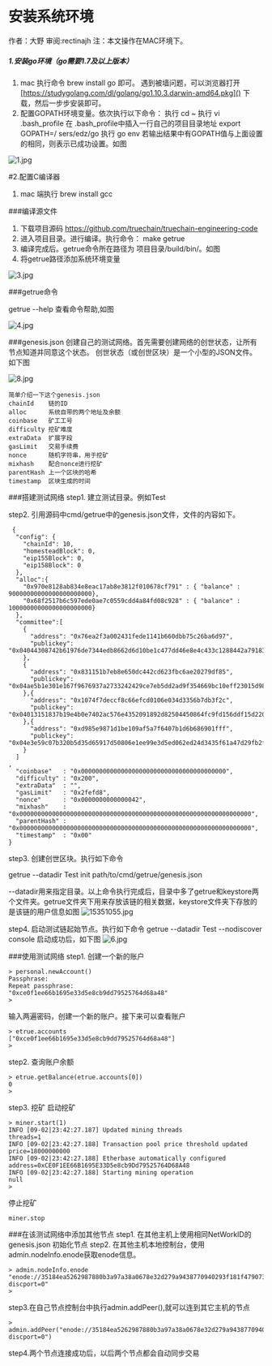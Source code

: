  # 安装系统环境
作者：大野   审阅:rectinajh
注：本文操作在MAC环境下。
##### 1.安装go环境（go需要1.7及以上版本） 
 1. mac 执行命令 brew install go 即可。
    遇到被墙问题，可以浏览器打开[https://studygolang.com/dl/golang/go1.10.3.darwin-amd64.pkg]() 下载，然后一步步安装即可。
 2. 配置GOPATH环境变量。依次执行以下命令：
    执行 cd ~
    执行 vi .bash_profile
    在 .bash_profile中插入一行自己的项目目录地址  export GOPATH=/
sers/edz/go
    执行 go env
    若输出结果中有GOPATH值与上面设置的相同，则表示已成功设置。如图
   
  ![1.jpg](https://upload-images.jianshu.io/upload_images/13652489-f4e8d3d22ad967af.jpg?imageMogr2/auto-orient/strip%7CimageView2/2/w/1240)

   
   
#2.配置C编译器
1. mac 端执行 brew  install  gcc
 
###编译源文件
  1. 下载项目源码 https://github.com/truechain/truechain-engineering-code
  2. 进入项目目录。进行编译。执行命令： make getrue 
  3. 编译完成后。getrue命令所在路径为 项目目录/build/bin/。如图
  4. 将getrue路径添加系统环境变量
 
![3.jpg](https://upload-images.jianshu.io/upload_images/13652489-b56bff21c1e18e8d.jpg?imageMogr2/auto-orient/strip%7CimageView2/2/w/1240)


 
###getrue命令

   getrue --help 查看命令帮助,如图
    
 
![4.jpg](https://upload-images.jianshu.io/upload_images/13652489-7cd8768c6447ed25.jpg?imageMogr2/auto-orient/strip%7CimageView2/2/w/1240)

    

###genesis.json
创建自己的测试网络。首先需要创建网络的创世状态，让所有节点知道并同意这个状态。
    创世状态（或创世区块）是一个小型的JSON文件。如下图

![8.jpg](https://upload-images.jianshu.io/upload_images/13652489-97ceff43d3260c81.jpg?imageMogr2/auto-orient/strip%7CimageView2/2/w/1240)


    
    简单介绍一下这个genesis.json
    chainId    链的ID
    alloc      系统自带的两个地址及余额
    coinbase   矿工工号
    difficulty 挖矿难度
    extraData  扩展字段
    gasLimit   交易手续费
    nonce      随机字符串，用于挖矿
    mixhash    配合nonce进行挖矿
    parentHash 上一个区块的哈希
    timestamp  区块生成的时间
    
###搭建测试网络
  step1. 建立测试目录。例如Test
    
  step2. 引用源码中cmd/getrue中的genesis.json文件，文件的内容如下。

```
 {
  "config": {
    "chainId": 10,
    "homesteadBlock": 0,
    "eip155Block": 0,
    "eip158Block": 0
  },
  "alloc":{
    "0x970e8128ab834e8eac17ab8e3812f010678cf791" : { "balance" : 90000000000000000000000},
    "0x68f2517b6c597ede0ae7c0559cdd4a84fd08c928" : { "balance" : 10000000000000000000000}
  },
  "committee":[
    {
      "address": "0x76ea2f3a002431fede1141b660dbb75c26ba6d97",
      "publickey": "0x04044308742b61976de7344edb8662d6d10be1c477dd46e8e4c433c1288442a79183480894107299ff7b0706490f1fb9c9b7c9e62ae62d57bd84a1e469460d8ac1"
    },
    {
      "address": "0x831151b7eb8e650dc442cd623fbc6ae20279df85",
      "publickey": "0x04ae5b1e301e167f9676937a2733242429ce7eb5dd2ad9f354669bc10eff23015d9810d17c0c680a1178b2f7d9abd925d5b62c7a463d157aa2e3e121d2e266bfc6"
    },{
      "address": "0x1074f7deccf8c66efcd0106e034d3356b7db3f2c",
      "publickey": "0x04013151837b19e4b0e7402ac576e4352091892d82504450864fc9fd156ddf15d22014a0f6bf3c8f9c12d03e75f628736f0c76b72322be28e7b6f0220cf7f4f5fb"
    },{
      "address": "0xd985e9871d1be109af5a7f6407b1d6b686901fff",
      "publickey": "0x04e3e59c07b320b5d35d65917d50806e1ee99e3d5ed062ed24d3435f61a47d29fb2f2ebb322011c1d2941b4853ce2dc71e8c4af57b59bbf40db66f76c3c740d41b"
    }
  ]
,
  "coinbase"   : "0x0000000000000000000000000000000000000000",
  "difficulty" : "0x200",
  "extraData"  : "",
  "gasLimit"   : "0x2fefd8",
  "nonce"      : "0x0000000000000042",
  "mixhash"    : "0x0000000000000000000000000000000000000000000000000000000000000000",
  "parentHash" : "0x0000000000000000000000000000000000000000000000000000000000000000",
  "timestamp"  : "0x00"
}

```
     
step3. 创建创世区块。执行如下命令

 getrue --datadir Test init path/to/cmd/getrue/genesis.json
    
 --datadir用来指定目录。以上命令执行完成后，目录中多了getrue和keystore两个文件夹。getrue文件夹下用来存放该链的相关数据，keystore文件夹下存放的是该链的用户信息如图
![15351055.jpg](https://upload-images.jianshu.io/upload_images/13652489-378d526dcf600caa.jpg?imageMogr2/auto-orient/strip%7CimageView2/2/w/1240)

    
 
 step4. 启动测试链起始节点。执行如下命令
 getrue --datadir Test --nodiscover console 启动成功后，如下图
![6.jpg](https://upload-images.jianshu.io/upload_images/13652489-75e16c76e4e70212.jpg?imageMogr2/auto-orient/strip%7CimageView2/2/w/1240)

###使用测试网络
step1. 创建一个新的账户
```
> personal.newAccount()
Passphrase: 
Repeat passphrase: 
"0xce0f1ee66b1695e33d5e8cb9dd79525764d68a48"
> 
```
输入两遍密码，创建一个新的账户。接下来可以查看账户
```
> etrue.accounts
["0xce0f1ee66b1695e33d5e8cb9dd79525764d68a48"]
> 
```
step2. 查询账户余额
```
> etrue.getBalance(etrue.accounts[0])
0
> 
```
step3. 挖矿
启动挖矿
```
> miner.start(1)
INFO [09-02|23:42:27.187] Updated mining threads                   threads=1
INFO [09-02|23:42:27.188] Transaction pool price threshold updated price=18000000000
INFO [09-02|23:42:27.188] Etherbase automatically configured       address=0xCE0F1EE66B1695E33D5e8cb9Dd79525764D68A48
INFO [09-02|23:42:27.188] Starting mining operation 
null
> 
```
停止挖矿
```
miner.stop
```
###在该测试网络中添加其他节点
step1. 在其他主机上使用相同NetWorkID的genesis.json 初始化节点
step2. 在其他主机本地控制台，使用admin.nodeInfo.enode获取enode信息。
```
> admin.nodeInfo.enode
"enode://35184ea5262987880b3a97a38a0678e32d279a9438770940293f181f4790738011f93401f91ba6f6a51804fd1a76a47f45c991a88661c7207513e5d7a8a73318@[::]:30303?discport=0"
> 
```
step3.在自己节点控制台中执行admin.addPeer(),就可以连到其它主机的节点
```
> admin.addPeer("enode://35184ea5262987880b3a97a38a0678e32d279a9438770940293f181f4790738011f93401f91ba6f6a51804fd1a76a47f45c991a88661c7207513e5d7a8a73318@[::]:30303?discport=0")
```
step4.两个节点连接成功后，以后两个节点都会自动同步交易
